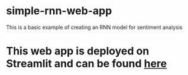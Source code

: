 # simple-rnn-web-app
This is a basic example of creating an RNN model for sentiment analysis

# This web app is deployed on Streamlit and can be found [here](https://simple-rnn-web-app-hc7bmhft6uf6bjrvapdvj9.streamlit.app/) 
